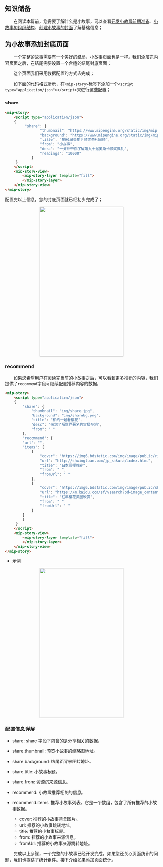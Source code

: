 
## 知识储备

​​&emsp;&emsp;在阅读本篇前，您需要了解什么是小故事，可以查看[开发小故事前期准备](/doc/story/add-story-before.html)、[小故事的组织结构](/doc/story/story-organization-structure.html)、[创建小故事的封面](/doc/story/add-story-cover.html)了解基础信息；

## 为小故事添加封底页面

​​​&emsp;&emsp;一个完整的故事需要有一个美好的结局，小故事页面也是一样。我们添加完内容页面之后，在结尾需要设置一个合适的结尾封底页面；

​​​&emsp;&emsp;这个页面我们采用数据配置的方式去完成；

​​​&emsp;&emsp;如下面的代码格式所示，在`<mip-story>`标签下添加一个`<script type="application/json"></script>`来进行这些配置；

### share

```html
<mip-story>
    <script type="application/json">
    {
         "share": {
                "thumbnail": "https://www.mipengine.org/static/img/mip-story/cover.jpg",
                "background": "https://www.mipengine.org/static/img/mip-story/p8.png",
                "title": "第90届奥斯卡颁奖典礼回顾",
                "from": "小故事",
                "desc": "一分钟带你了解第九十届奥斯卡颁奖典礼",
                "readings": "10000"
            }
     }
	</script>
    <mip-story-view>
        <mip-story-layer template="fill">
        </mip-story-layer>
    </mip-story-view>
</mip-story>
```

配置完以上信息，您的封底页面就已经初步完成了；

<div align=center>
    <img src="http://mipstatic.baidu.com/static/mip-static/mip-story/demo/static/share.png" width="276" height="494" />
</div>

### recommend

​​​&emsp;&emsp;如果您希望用户在阅读完当前的小故事之后，可以看到更多推荐的内容，我们提供了`recommend`字段可继续配置推荐内容的数据。

```html
<mip-story>
    <script type="application/json">
    {
        "share": {
            "thumbnail": "img/share.jpg",
            "background": "img/sharebg.png",
            "title": "相约一起看樱花",
            "desc": "带您了解世界著名的赏樱圣地",
            "from": " "
        },
        "recommend": {
        "url": "",
        "items": [
            {
                "cover": "https://img6.bdstatic.com/img/image/public/ribenshangying3.jpg",
                "url": "http://shxingtuan.com/jp_sakura/index.html",
                "title": "日本赏樱推荐",
                "from": " ",
                "fromUrl": " "
            },
            {
                "cover": "https://img6.bdstatic.com/img/image/public/shangyingmeitu.jpg",
                "url": "https://m.baidu.com/sf/vsearch?pd=image_content&word=%E8%B5%8F%E6%A8%B1&tn=vsearch&sa=vs_tab&lid=9813145669733695291&ms=1&atn=page&fr=tab&ssid=2e3d6e69757a696e616e6e616ece0f",
                "title": "往年樱花美图欣赏",
                "from": " ",
                "fromUrl": " "
            }
        ]
        }
     }
	</script>
    <mip-story-view>
        <mip-story-layer template="fill">
        </mip-story-layer>
    </mip-story-view>
</mip-story>
```

- 示例

<div align=center>
    <img src="http://mipstatic.baidu.com/static/mip-static/mip-story/demo/static/share.jpeg" width="276" height="494" />
</div>


### 配置信息详解

- share: share 字段下包含的是分享相关的数据。

- share.thumbnail: 预览小故事的缩略图地址。

- share.background: 结尾页背景图片地址。

- share.title: 小故事标题。

- share.from: 资源的来源信息。

- recommend: 小故事推荐相关的信息。

- recommend.items: 推荐小故事列表，它是一个数组，包含了所有推荐的小故事数据。

  - cover: 推荐的小故事背景图片。
  - url: 推荐的小故事跳转地址。
  - title: 推荐的小故事标题。
  - from: 推荐的小故事来源信息。
  - fromUrl: 推荐的小故事来源跳转地址。

​​​&emsp;&emsp;完成以上步骤，一个完整的小故事已经开发完成。如果您还关心页面统计的问题，我们也提供了统计组件。接下介绍如果添加页面统计。
